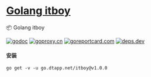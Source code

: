 <h1>
<a href="https://www.dtapp.net/">Golang itboy</a>
</h1>

📦 Golang itboy

[comment]: <> (go)
[![godoc](https://pkg.go.dev/badge/go.dtapp.net/itboy?status.svg)](https://pkg.go.dev/go.dtapp.net/itboy)
[![goproxy.cn](https://goproxy.cn/stats/go.dtapp.net/itboy/badges/download-count.svg)](https://goproxy.cn/stats/go.dtapp.net/itboy)
[![goreportcard.com](https://goreportcard.com/badge/go.dtapp.net/itboy)](https://goreportcard.com/report/go.dtapp.net/itboy)
[![deps.dev](https://img.shields.io/badge/deps-go-red.svg)](https://deps.dev/go/go.dtapp.net%2Fitboy)

#### 安装

```shell
go get -v -u go.dtapp.net/itboy@v1.0.0
```
